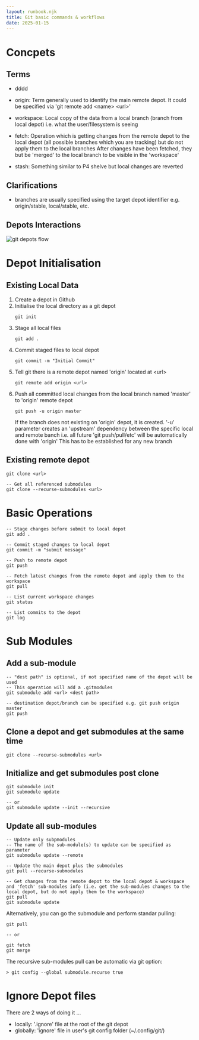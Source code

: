 ```yaml
---
layout: runbook.njk
title: Git basic commands & workflows
date: 2025-01-15
---
```


<div class="blog-content">

# Concpets

## Terms

- dddd

- origin: Term generally used to identify the main remote depot. 
		It could be specified via 'git remote add \<name\> \<url>' 
- workspace: Local copy of the data from a local branch (branch from local depot) i.e. what the user/filesystem is seeing
- fetch: Operation which is getting changes from the remote depot to the local depot (all possible branches which you are tracking) but do not apply them to the local branches
        After changes have been fetched, they but be 'merged' to the local branch to be visible in the 'workspace'
- stash: Something similar to P4 shelve but local changes are reverted

## Clarifications

- branches are usually specified using the target depot identifier e.g. origin/stable, local/stable, etc.

## Depots Interactions

![](git_commands_depot.png "git depots flow")

# Depot Initialisation

## Existing Local Data

1. Create a depot in Github
2. Initialise the local directory as a git depot
    ```
    git init
    ```
3. Stage all local files
    ```
    git add .
    ```
4. Commit staged files to local depot
    ```
    git commit -m "Initial Commit"
    ```
5. Tell git there is a remote depot named 'origin' located at \<url\>
    ```
    git remote add origin <url>
    ```
6. Push all committed local changes from the local branch named 'master' to 'origin' remote depot
    ```
    git push -u origin master
    ```
   If the branch does not existing on 'origin' depot, it is created.
   '-u' parameter creates an 'upstream' dependency between the specific local and remote banch i.e. all future 'git push/pull/etc' will be automatically done with 'origin'
   This has to be established for any new branch

## Existing remote depot

```
git clone <url>

-- Get all referenced submodules
git clone --recurse-submodules <url>
```

# Basic Operations

```
-- Stage changes before submit to local depot
git add .

-- Commit staged changes to local depot
git commit -m "submit message"

-- Push to remote depot
git push

-- Fetch latest changes from the remote depot and apply them to the workspace
git pull

-- List current workspace changes
git status

-- List commits to the depot
git log
```

# Sub Modules

## Add a sub-module

```
-- "dest path" is optional, if not specified name of the depot will be used
-- This operation will add a .gitmodules
git submodule add <url> <dest path>

-- destination depot/branch can be specified e.g. git push origin master
git push
```

## Clone a depot and get submodules at the same time

```
git clone --recurse-submodules <url>
```

## Initialize and get submodules post clone

```
git submodule init 
git submodule update

-- or
git submodule update --init --recursive
```

## Update all sub-modules

```
-- Update only subpmodules
-- The name of the sub-module(s) to update can be specified as parameter
git submodule update --remote

-- Update the main depot plus the submodules
git pull --recurse-submodules

-- Get changes from the remote depot to the local depot & workspace and 'fetch' sub-modules info (i.e. get the sub-modules changes to the local depot, but do not apply them to the workspace)
git pull
git submodule update
```

Alternatively, you can go the submodule and perform standar pulling:
```
git pull

-- or

git fetch
git merge
```

The recursive sub-modules pull can be automatic via git option:
```
> git config --global submodule.recurse true
```

# Ignore Depot files

There are 2 ways of doing it ...
* locally: '.ignore' file at the root of the git depot 
* globally: 'ignore' file in user's git config folder (~/.config/git/)


</div>
